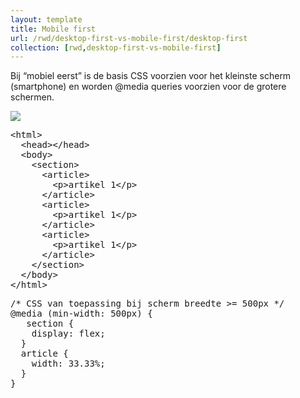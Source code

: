 ```yaml
---
layout: template
title: Mobile first
url: /rwd/desktop-first-vs-mobile-first/desktop-first
collection: [rwd,desktop-first-vs-mobile-first]
---
```

Bij “mobiel eerst” is de basis CSS voorzien voor het kleinste scherm (smartphone) en worden @media queries voorzien voor de grotere schermen.

<img src="/webdesign/rwd/images/rwd-mobile-first-2.jpg" />	
 
<pre data-enlighter-theme="beyond" data-enlighter-language="html">
&lt;html&gt;
  &lt;head&gt;&lt;/head&gt;
  &lt;body&gt;
    &lt;section&gt;
      &lt;article&gt;
        &lt;p&gt;artikel 1&lt;/p&gt;
      &lt;/article&gt;
      &lt;article&gt;
        &lt;p&gt;artikel 1&lt;/p&gt;
      &lt;/article&gt;
      &lt;article&gt;
        &lt;p&gt;artikel 1&lt;/p&gt;
      &lt;/article&gt;            
    &lt;/section&gt;
  &lt;/body&gt;
&lt;/html&gt;
</pre>

<pre data-enlighter-theme="beyond" data-enlighter-language="css">
/* CSS van toepassing bij scherm breedte >= 500px */
@media (min-width: 500px) {
   section {
    display: flex;
  }   
  article {
    width: 33.33%;
  }
}
</pre>